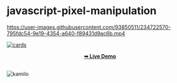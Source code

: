 # javascript-pixel-manipulation

https://user-images.githubusercontent.com/93850511/234722570-795fdc54-9e19-4354-a640-f89431d9ac6b.mp4

[![cards](https://user-images.githubusercontent.com/93850511/224516006-1033a01f-1b26-4c66-b5f7-82e9faeb8199.png)](https://kamblack66.github.io/portafolio/)

<div align="center">
 <a href="https://kamblack66.github.io/javascript-pixel-manipulation/"><strong>➥ Live Demo</strong></a>
</div>
<br>

![kamilo](https://user-images.githubusercontent.com/93850511/225447360-625a7de8-f22a-41e8-ae5c-f6768c5ec097.svg)
